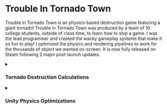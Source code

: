 # Trouble In Tornado Town
Trouble in Tornado Town is an physics-based destruction game featuring a giant tornado! Trouble in Tornado Town was produced by a team of 10 college students, outside of class time, to learn how to ship a game. I was the lead programmer and created the wacky gameplay systems that make it so fun to play! I optimized the physics and rendering pipelines to work for the thousands of object we wanted on-screen. It is now fully released on Steam following 2 major post-launch updates.

<details>
  <summary> 
    <h3>
      Tornado Destruction Calculations
    </h3>
  </summary>

In Trouble in Tornado Town, we want every object to be destructable. This reqired some sort of procedural approach, as manually adjusting each object to be destroyed at the right tornado size would be very time consuming.

To solve this issue, each object determines its own size programatically by calulcating the area of the mesh and the area of the bounds and using some blend of the two. This size value can be compared to the size of the tornado to determine if it should be destroyed when the tornado reaches it.

This is also calculated and serialized in the editor to avoid any runtime overhead.

This method works for most objects, and an additional scale factor is applied manually to objects that don't feel right when playtesting.

![image](https://github.com/JoshuaPelican/Code-Showcase/assets/65318134/c21f09d8-fb4c-40c7-84de-4a125be9d65e)

  ```C#
  public float CalculateSize()
    {
        mesh = GetComponent<MeshFilter>().sharedMesh;

        float SignedVolumeOfTriangle(Vector3 p1, Vector3 p2, Vector3 p3)
        {
            float v321 = p3.x * p2.y * p1.z;
            float v231 = p2.x * p3.y * p1.z;
            float v312 = p3.x * p1.y * p2.z;
            float v132 = p1.x * p3.y * p2.z;
            float v213 = p2.x * p1.y * p3.z;
            float v123 = p1.x * p2.y * p3.z;
            return (1.0f / 6.0f) * (-v321 + v231 + v312 - v132 - v213 + v123);
        }

        float VolumeOfMesh(Mesh mesh)
        {
            float volume = 0;
            Vector3[] vertices = mesh.vertices;
            int[] triangles = mesh.triangles;
            for (int i = 0; i < mesh.triangles.Length; i += 3)
            {
                Vector3 p1 = vertices[triangles[i + 0]];
                Vector3 p2 = vertices[triangles[i + 1]];
                Vector3 p3 = vertices[triangles[i + 2]];
                volume += SignedVolumeOfTriangle(p1, p2, p3);
            }
            return Mathf.Abs(volume);
        }

        float volume = VolumeOfMesh(mesh);
        float area = mesh.bounds.size.x * mesh.bounds.size.y * mesh.bounds.size.z;

        return Mathf.Pow(Mathf.Sqrt(Mathf.Sqrt(Mathf.Lerp(volume, area, 0.55f))), 1.6f);
    }
  ```  
</details>

<details>
  <summary> 
    <h3>
      Unity Physics Optimizations
    </h3>
  </summary>

Having 3000+ dynamic physics objects on the screen at any given time makes the CPU want to scream in pain. I was able to configure Unity to reduce the accuracy, frequency, and complexity of these collisions to improve performance.
- Each physics object is reduced to one or two box colliders, as accurate collisions are not needed, especially at large scales.
- Objects starts sleeping when no longer moving. Sleeping objects do not calculate physics until they wake up again.
- Messed with the Unity collision settings to use their less performant collision detection algorithim.
- Lowered the physics rate on lower-end devices. This adds visible but largely un-noticable lag for physics objects and saves alot on performance.

![image](https://github.com/JoshuaPelican/Code-Showcase/assets/65318134/e4d84907-3475-42c6-9318-f1b758288136)

Culling is another huge performance improvement. I created my own custom culling system to remove objects that are too small to be seen or noticed by the player. When the Tornado reaches a certain size threshold, any objects that are already destroyed, have stopped moving, and are under the size threshold are removed. If it is not destroyed, it simply turns off shadows for the object to squeeze out every drop of performance.


```C#
    void OnThresholdReached(int threshold)
    {
        if (TornadoScaling.CurrentThreshold >= 10 * Mathf.Sqrt(Size))
        {
            isCulled = true;

            renderer.shadowCastingMode = UnityEngine.Rendering.ShadowCastingMode.Off;

            if (isSleeping)
                Destroy(gameObject);
        }
    }
```
  
</details>
